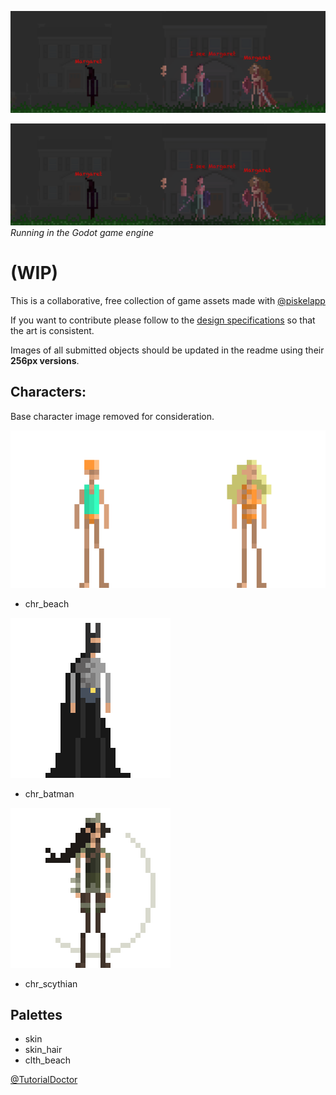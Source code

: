 
![](example.png)

![](example.png)
*Running in the Godot game engine*

# (WIP)
This is a collaborative, free collection of game assets made with [@piskelapp](https://twitter.com/piskelapp)

If you want to contribute please follow to the [design specifications](design_specs.md) so that the art is consistent.

Images of all submitted objects should be updated in the readme using their **256px versions**.

## Characters:

Base character image removed for consideration.
[](Characters/chr_base/256/chr_base_256.png)


![](Characters/chr_beach/256/chr_beach_256.png)

- chr_beach

![](Characters/chr_batman/256/chr_batman_256.png)

- chr_batman

![](Characters/chr_scythian/256/chr_scythian_256.png)

- chr_scythian

## Palettes

- skin
- skin_hair
- clth_beach

[@TutorialDoctor](https://twitter.com/TutorialDoctor)
